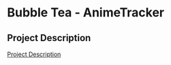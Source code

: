 # Bubble Tea - AnimeTracker

## Project Description
[Project Description](https://docs.google.com/document/d/1Ars7-skePo30WhblLxYq25GhNwuJ_25nRwm6lM1UKUs/edit#heading=h.wd8710lvo181)
